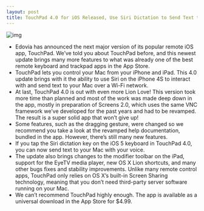 ```yaml
---
layout: post
title: TouchPad 4.0 for iOS Released, Use Siri Dictation to Send Text to Your Mac
---
```

![img](http://media.idownloadblog.com/wp-content/uploads/2011/11/IMG_0257-e1322594336247.jpg)
* Edovia has announced the next major version of its popular remote iOS app, TouchPad. We’ve told you about TouchPad before, and this newest update brings many more features to what was already one of the best remote keyboard and trackpad apps in the App Store.
* TouchPad lets you control your Mac from your iPhone and iPad. This 4.0 update brings with it the ability to use Siri on the iPhone 4S to interact with and send text to your Mac over a Wi-Fi network.
* At last, TouchPad 4.0 is out with even more Lion Love! This version took more time than planned and most of the work was made deep down in the app, mostly in preparation of Screens 2.0, which uses the same VNC framework we’ve developed for the past years and had to be revamped. The result is a super solid app that won’t give up!
* Some features, such as the dragging gesture, were changed so we recommend you take a look at the revamped help documentation, bundled in the app. However, there’s still many new features.
* If you tap the Siri dictation key on the iOS 5 keyboard in TouchPad 4.0, you can now send text to your Mac with your voice.
* The update also brings changes to the modifier toolbar on the iPad, support for the EyeTV media player, new OS X Lion shortcuts, and many other bugs fixes and stability improvements. Unlike many remote control apps, TouchPad only relies on OS X’s built-in Screen Sharing technology, meaning that you don’t need third-party server software running on your Mac.
* We can’t recommend TouchPad highly enough. The app is available as a universal download in the App Store for $4.99.

